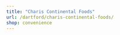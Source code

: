 ```yaml
---
title: "Charis Continental Foods"
url: /dartford/charis-continental-foods/
shop: convenience
---
```

